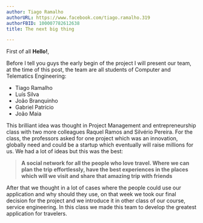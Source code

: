 ```yaml
---
author: Tiago Ramalho
authorURL: https://www.facebook.com/tiago.ramalho.319
authorFBID: 100007782612638
title: The next big thing

---
```


First of all **Hello!**, 

Before I tell you guys the early begin of the project I will present our team, at the time of this post, the team are all students of Computer and Telematics Engineering:
  * Tiago Ramalho 
  * Luís Silva 
  * João Branquinho 
  * Gabriel Patrício 
  * João Maia 

This brilliant idea was thought in Project Management and entrepreneurship class with two more colleagues Raquel Ramos and Silvério Pereira.  For the class, the professors asked for one project which was an innovation, globally need and could be a startup which eventually will raise millions for us. We had a lot of ideas but this was the best:
  > **A social network for all the people who love travel. Where we can plan the trip effortlessly, have the best experiences in the places which will we visit and share that amazing trip with friends**

After that we thought in a lot of cases where the people could use our application and why should they use, on that week we took our final decision for the project and we introduce it in other class of our course, service engineering. In this class we made this team to develop the greatest application for travelers.


